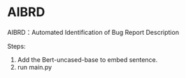 # AIBRD
AIBRD：Automated Identification of Bug Report Description

Steps:
1. Add the Bert-uncased-base to embed sentence.
2. run main.py

